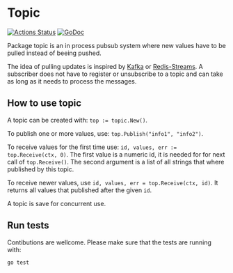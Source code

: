 # Topic

[![Actions Status](https://github.com/ostcar/topic/workflows/Topic/badge.svg)](https://github.com/ostcar/topic/actions)
[![GoDoc](https://godoc.org/github.com/ostcar/topic?status.svg)](https://pkg.go.dev/github.com/ostcar/topic)

Package topic is an in process pubsub system where new values have to be pulled
instead of beeing pushed.

The idea of pulling updates is inspired by [Kafka](https://kafka.apache.org/) or
[Redis-Streams](https://redis.io/topics/streams-intro). A subscriber does not
have to register or unsubscribe to a topic and can take as long as it needs to
process the messages.


## How to use topic

A topic can be created with: `top := topic.New()`.

To publish one or more values, use: `top.Publish("info1", "info2")`.

To receive values for the first time use: `id, values, err := top.Receive(ctx,
0)`. The first value is a numeric id, it is needed for for next call of
`top.Receive()`. The second argument is a list of all strings that where
published by this topic.

To receive newer values, use `id, values, err = top.Receive(ctx, id)`. It
returns all values that published after the given `id`.

A topic is save for concurrent use.


## Run tests

Contibutions are wellcome. Please make sure that the tests are running with:

```go test```